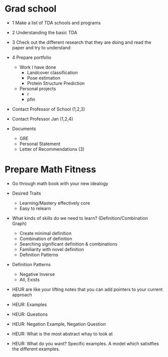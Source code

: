 #  Grad school

* 1 Make a list of TDA schools and programs
* 2 Understanding the basic TDA
* 3 Check out the different research that they are doing and read the paper and try to understand
* 4 Prepare portfolio
  * Work I have done
    * Landcover classification
    * Pose estimation
    * Protein Structure Prediction
  * Personal projects
    * r
    * pfin


* Contact Professor of School (1,2,3)
* Contact Professor Jan (1,2,4)


* Documents
  * GRE
  * Personal Statement
  * Letter of Recommendations (3)



# Prepare Math Fitness

* Go through math book with your new idealogy

* Desired Traits
  * Learning/Mastery effectively core
  * Easy to relearn

* What kinds of skills do we need to learn? (Definition/Combination Graph)
  * Create minimal definition
  * Combination of definition
  * Searching significant definition & combinations
  * Familiarity with novel definition
  * Definition Patterns


* Definition Patterns
  * Negative Inverse
  * All, Exists

    
* HEUR are like your lifting notes that you can add pointers to your current approach

* HEUR: Examples
* HEUR: Questions
* HEUR: Negation Example, Negation Question
* HEUR: What is the most abstract whay to look at
* HEUR: What do you want? Specific examples. A model which satistfies the different examples.
